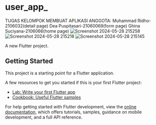 # user_app_
TUGAS KELOMPOK MEMBUAT APLIKASI
ANGGOTA:
Muhammad Ridho-2106032(detail page)
Dea Puspitasari-21060069(form page)
Ghina Suciyana-2106066(home page)
![Screenshot 2024-05-28 215258](https://github.com/Ridho2804/Tugas_Kelompok_Praktikum_Mobile/assets/127116303/5e335bbb-c58f-4dca-bbdc-38d2b4e32f45)
![Screenshot 2024-05-28 215218](https://github.com/Ridho2804/Tugas_Kelompok_Praktikum_Mobile/assets/127116303/87fb9c4b-3d70-4947-a717-aae3a32bacd5)
![Screenshot 2024-05-28 215145](https://github.com/Ridho2804/Tugas_Kelompok_Praktikum_Mobile/assets/127116303/d16707f3-418e-4b2e-8ce6-b82f66f4f479)


A new Flutter project.

## Getting Started

This project is a starting point for a Flutter application.

A few resources to get you started if this is your first Flutter project:

- [Lab: Write your first Flutter app](https://docs.flutter.dev/get-started/codelab)
- [Cookbook: Useful Flutter samples](https://docs.flutter.dev/cookbook)

For help getting started with Flutter development, view the
[online documentation](https://docs.flutter.dev/), which offers tutorials,
samples, guidance on mobile development, and a full API reference.

